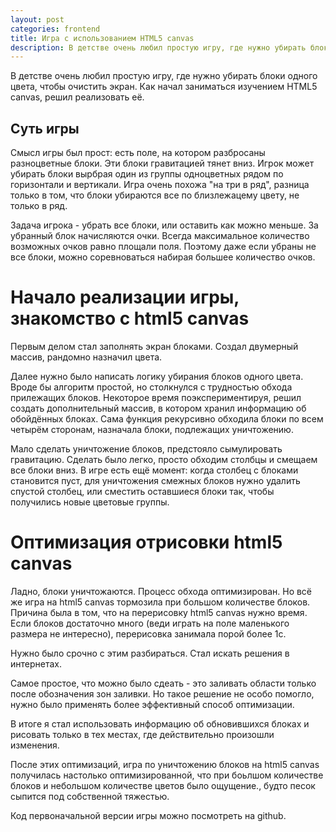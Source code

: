 ```yaml
---
layout: post
categories: frontend
title: Игра с использованием HTML5 canvas
description: В детстве очень любил простую игру, где нужно убирать блоки одного цвета, чтобы очистить экран. Как начал заниматься изучением HTML5 canvas, решил реализовать её.
---
```


В детстве очень любил простую игру, где нужно убирать блоки одного цвета, чтобы очистить экран. Как начал заниматься изучением HTML5 canvas, решил реализовать её.

## Суть игры

Смысл игры был прост: есть поле, на котором разбросаны разноцветные блоки. Эти блоки гравитацией тянет вниз. Игрок может убирать блоки вырбрая один из группы одноцветных рядом по горизонтали и вертикали. Игра очень похожа "на три в ряд", разница только в том, что блоки убираются все по близлежацему цвету, не только в ряд.

Задача игрока - убрать все блоки, или оставить как можно меньше. За убранный блок начисляются очки. Всегда максимальное количество возможных очков равно площали поля. Поэтому даже если убраны не все блоки, можно соревноваться набирая большее количество очков.

# Начало реализации игры, знакомство с html5 canvas

Первым делом стал заполнять экран блоками. Создал двумерный массив, рандомно назначил цвета.

Далее нужно было написать логику убирания блоков одного цвета. Вроде бы алгоритм простой, но столкнулся с трудностью обхода прилежащих блоков. Некоторое время поэкспериментируя, решил создать дополнительный массив, в котором хранил информацию об обойдённых блоках. Сама функция рекурсивно обходила блоки по всем четырём сторонам, назначала блоки, подлежащих уничтожению.

Мало сделать уничтожение блоков, предстояло сымулировать гравитацию. Сделать было легко, просто обходим столбцы и смещаем все блоки вниз. В игре есть ещё момент: когда столбец с блоками становится пуст, для уничтожения смежных блоков нужно удалить спустой столбец, или сместить оставшиеся блоки так, чтобы получились новые цветовые группы.

# Оптимизация отрисовки html5 canvas

Ладно, блоки уничтожаются. Процесс обхода оптимизирован. Но всё же игра на html5 canvas тормозила при большом количестве блоков. Причина была в том, что на перерисовку html5 canvas нужно время. Если блоков достаточно много (веди играть на поле маленького размера не интересно), перерисовка занимала порой более 1с.

Нужно было срочно с этим разбираться. Стал искать решения в интернетах.

Самое простое, что можно было сдеать - это заливать области только после обозначения зон заливки. Но такое решение не особо помогло, нужно было применять более эффективный способ оптимизации.

В итоге я стал использовать информацию об обновившихся блоках и рисовать только в тех местах, где действительно произошли изменения.

После этих оптимизаций, игра по уничтожению блоков на html5 canvas получилась настолько оптимизированной, что при боьлшом количестве блоков и небольшом количестве цветов было ощущение., будто песок сыпится под собственной тяжестью.

Код первоначальной версии игры можно посмотреть на github.